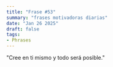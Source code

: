 ```yaml
---
title: "Frase #53"
summary: "frases motivadoras diarias"
date: "Jan 26 2025"
draft: false
tags:
- Phrases
---
```


"Cree en ti mismo y todo será posible."
